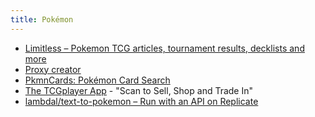 ```yaml
---
title: Pokémon
---
```


- [Limitless – Pokemon TCG articles, tournament results, decklists and more](https://limitlesstcg.com/)
- [Proxy creator](https://limitlesstcg.com/tools/proxies/)
- [PkmnCards: Pokémon Card Search](https://pkmncards.com/)
- [The TCGplayer App](http://app.tcgplayer.com/) - "Scan to Sell, Shop and Trade In"
- [lambdal/text-to-pokemon – Run with an API on Replicate](https://replicate.com/lambdal/text-to-pokemon)
